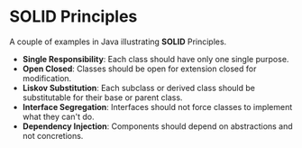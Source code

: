 # SOLID Principles

A couple of examples in Java illustrating **SOLID** Principles.

- **Single Responsibility**: Each class should have only one single purpose.
- **Open Closed**: Classes should be open for extension closed for modification.
- **Liskov Substitution**: Each subclass or derived class should be substitutable for their base or parent class.
- **Interface Segregation**: Interfaces should not force classes to implement what they can't do.
- **Dependency Injection**: Components should depend on abstractions and not concretions.
